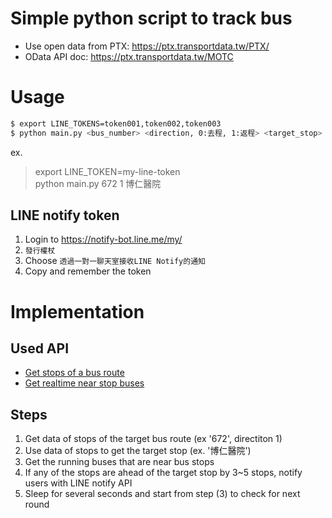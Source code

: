 # Simple python script to track bus
- Use open data from PTX: https://ptx.transportdata.tw/PTX/
- OData API doc: https://ptx.transportdata.tw/MOTC

# Usage
```bash
$ export LINE_TOKENS=token001,token002,token003
$ python main.py <bus_number> <direction, 0:去程, 1:返程> <target_stop>
```
ex.  
> export LINE_TOKEN=my-line-token  
> python main.py 672 1 博仁醫院

## LINE notify token
1. Login to https://notify-bot.line.me/my/
2. `發行權杖`
3. Choose `透過一對一聊天室接收LINE Notify的通知`
4. Copy and remember the token


# Implementation

## Used API
- [Get stops of a bus route](https://ptx.transportdata.tw/MOTC/?urls.primaryName=%E5%85%AC%E8%BB%8AV2#/CityBus/CityBusApi_StopOfRoute_2039)
- [Get realtime near stop buses](https://ptx.transportdata.tw/MOTC/?urls.primaryName=%E5%85%AC%E8%BB%8AV2#/CityBus/CityBusApi_RealTimeNearStop_2031)

## Steps
1. Get data of stops of the target bus route (ex '672', directiton 1)
2. Use data of stops to get the target stop (ex. '博仁醫院')
3. Get the running buses that are near bus stops
4. If any of the stops are ahead of the target stop by 3~5 stops, notify users with LINE notify API
5. Sleep for several seconds and start from step (3) to check for next round
